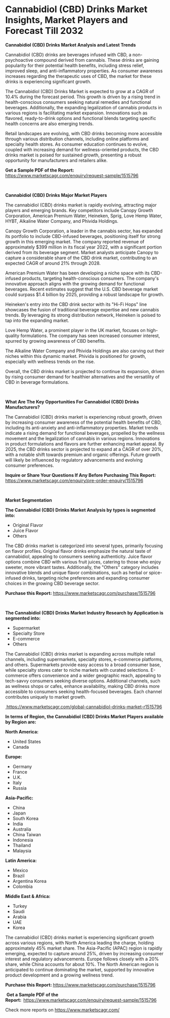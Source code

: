 <p><h1>Cannabidiol (CBD) Drinks Market Insights, Market Players and Forecast Till 2032</h1></p><p><strong>Cannabidiol (CBD) Drinks Market Analysis and Latest Trends</strong></p>
<p><p>Cannabidiol (CBD) drinks are beverages infused with CBD, a non-psychoactive compound derived from cannabis. These drinks are gaining popularity for their potential health benefits, including stress relief, improved sleep, and anti-inflammatory properties. As consumer awareness increases regarding the therapeutic uses of CBD, the market for these drinks is experiencing significant growth.</p><p>The Cannabidiol (CBD) Drinks Market is expected to grow at a CAGR of 10.4% during the forecast period. This growth is driven by a rising trend in health-conscious consumers seeking natural remedies and functional beverages. Additionally, the expanding legalization of cannabis products in various regions is facilitating market expansion. Innovations such as flavored, ready-to-drink options and functional blends targeting specific health concerns are also emerging trends.</p><p>Retail landscapes are evolving, with CBD drinks becoming more accessible through various distribution channels, including online platforms and specialty health stores. As consumer education continues to evolve, coupled with increasing demand for wellness-oriented products, the CBD drinks market is poised for sustained growth, presenting a robust opportunity for manufacturers and retailers alike.</p></p>
<p><strong>Get a Sample PDF of the Report:&nbsp;</strong> <a href="https://www.marketscagr.com/enquiry/request-sample/1515796?utm_campaign=2482&utm_medium=2&utm_source=Github&utm_content=ia&utm_term=08042025&utm_id=cannabidiol-cbd-drinks">https://www.marketscagr.com/enquiry/request-sample/1515796</a></p>
<p>&nbsp;</p>
<p><strong>Cannabidiol (CBD) Drinks Major Market Players</strong></p>
<p><p>The cannabidiol (CBD) drinks market is rapidly evolving, attracting major players and emerging brands. Key competitors include Canopy Growth Corporation, American Premium Water, Heineken, Sprig, Love Hemp Water, HYBT, Alkaline Water Company, and Phivida Holdings.</p><p>Canopy Growth Corporation, a leader in the cannabis sector, has expanded its portfolio to include CBD-infused beverages, positioning itself for strong growth in this emerging market. The company reported revenue of approximately $399 million in its fiscal year 2022, with a significant portion derived from its beverage segment. Market analysts anticipate Canopy to capture a considerable share of the CBD drink market, contributing to an expected CAGR of around 21% through 2028.</p><p>American Premium Water has been developing a niche space with its CBD-infused products, targeting health-conscious consumers. The company's innovative approach aligns with the growing demand for functional beverages. Recent estimates suggest that the U.S. CBD beverage market could surpass $1.4 billion by 2025, providing a robust landscape for growth.</p><p>Heineken's entry into the CBD drink sector with its "Hi-Fi Hops" line showcases the fusion of traditional beverage expertise and new cannabis trends. By leveraging its strong distribution network, Heineken is poised to tap into the expanding market.</p><p>Love Hemp Water, a prominent player in the UK market, focuses on high-quality formulations. The company has seen increased consumer interest, spurred by growing awareness of CBD benefits.</p><p>The Alkaline Water Company and Phivida Holdings are also carving out their niches within this dynamic market. Phivida is positioned for growth, especially with wellness trends on the rise.</p><p>Overall, the CBD drinks market is projected to continue its expansion, driven by rising consumer demand for healthier alternatives and the versatility of CBD in beverage formulations.</p></p>
<p>&nbsp;</p>
<p><strong>What Are The Key Opportunities For Cannabidiol (CBD) Drinks Manufacturers?</strong></p>
<p><p>The Cannabidiol (CBD) drinks market is experiencing robust growth, driven by increasing consumer awareness of the potential health benefits of CBD, including its anti-anxiety and anti-inflammatory properties. Market trends indicate a rising demand for functional beverages, propelled by the wellness movement and the legalization of cannabis in various regions. Innovations in product formulations and flavors are further enhancing market appeal. By 2025, the CBD drinks sector is projected to expand at a CAGR of over 20%, with a notable shift towards premium and organic offerings. Future growth will likely be influenced by regulatory advancements and evolving consumer preferences.</p></p>
<p><strong>Inquire or Share Your Questions If Any Before Purchasing This Report:</strong> <a href="https://www.marketscagr.com/enquiry/pre-order-enquiry/1515796?utm_campaign=2482&utm_medium=2&utm_source=Github&utm_content=ia&utm_term=08042025&utm_id=cannabidiol-cbd-drinks">https://www.marketscagr.com/enquiry/pre-order-enquiry/1515796</a></p>
<p>&nbsp;</p>
<p><strong>Market Segmentation</strong></p>
<p><strong>The Cannabidiol (CBD) Drinks Market Analysis by types is segmented into:</strong></p>
<p><ul><li>Original Flavor</li><li>Juice Flavor</li><li>Others</li></ul></p>
<p><p>The CBD drinks market is categorized into several types, primarily focusing on flavor profiles. Original flavor drinks emphasize the natural taste of cannabidiol, appealing to consumers seeking authenticity. Juice flavor options combine CBD with various fruit juices, catering to those who enjoy sweeter, more vibrant tastes. Additionally, the "Others" category includes innovative blends and unique flavor combinations, such as herbal or spice-infused drinks, targeting niche preferences and expanding consumer choices in the growing CBD beverage sector.</p></p>
<p><strong>Purchase this Report:&nbsp;</strong><a href="https://www.marketscagr.com/purchase/1515796?utm_campaign=2482&utm_medium=2&utm_source=Github&utm_content=ia&utm_term=08042025&utm_id=cannabidiol-cbd-drinks">https://www.marketscagr.com/purchase/1515796</a></p>
<p>&nbsp;</p>
<p><strong>The Cannabidiol (CBD) Drinks Market Industry Research by Application is segmented into:</strong></p>
<p><ul><li>Supermarket</li><li>Specialty Store</li><li>E-commerce</li><li>Others</li></ul></p>
<p><p>The Cannabidiol (CBD) drinks market is expanding across multiple retail channels, including supermarkets, specialty stores, e-commerce platforms, and others. Supermarkets provide easy access to a broad consumer base, while specialty stores cater to niche markets with curated selections. E-commerce offers convenience and a wider geographic reach, appealing to tech-savvy consumers seeking diverse options. Additional channels, such as wellness shops or cafes, enhance availability, making CBD drinks more accessible to consumers seeking health-focused beverages. Each channel contributes uniquely to market growth.</p></p>
<p><a href="https://www.marketscagr.com/global-cannabidiol-drinks-market-r1515796?utm_campaign=2482&utm_medium=2&utm_source=Github&utm_content=ia&utm_term=08042025&utm_id=cannabidiol-cbd-drinks">&nbsp;https://www.marketscagr.com/global-cannabidiol-drinks-market-r1515796</a></p>
<p><strong>In terms of Region, the Cannabidiol (CBD) Drinks Market Players available by Region are:</strong></p>
<p>
    <p> <strong> North America: </strong>
        <ul>
            <li>United States</li>
            <li>Canada</li>
        </ul>
        </p> 
    <p> <strong> Europe: </strong>
        <ul>
            <li>Germany</li>
            <li>France</li>
            <li>U.K.</li>
            <li>Italy</li>
            <li>Russia</li>
        </ul>
        </p> 
    <p> <strong> Asia-Pacific: </strong>
        <ul>
            <li>China</li>
            <li>Japan</li>
            <li>South Korea</li>
            <li>India</li>
            <li>Australia</li>
            <li>China Taiwan</li>
            <li>Indonesia</li>
            <li>Thailand</li>
            <li>Malaysia</li>
        </ul>
        </p> 
    <p> <strong> Latin America: </strong>
        <ul>
            <li>Mexico</li>
            <li>Brazil</li>
            <li>Argentina Korea</li>
            <li>Colombia</li>
        </ul>
        </p> 
    <p> <strong> Middle East & Africa: </strong>
        <ul>
            <li>Turkey</li>
            <li>Saudi</li>
            <li>Arabia</li>
            <li>UAE</li>
            <li>Korea</li>
        </ul>
    </p>
    </p>
<p><p>The cannabidiol (CBD) drinks market is experiencing significant growth across various regions, with North America leading the charge, holding approximately 45% market share. The Asia-Pacific (APAC) region is rapidly emerging, expected to capture around 25%, driven by increasing consumer interest and regulatory advancements. Europe follows closely with a 20% share, while China accounts for about 10%. The North American region is anticipated to continue dominating the market, supported by innovative product development and a growing wellness trend.</p></p>
<p><strong>Purchase this Report: </strong><a href="https://www.marketscagr.com/purchase/1515796?utm_campaign=2482&utm_medium=2&utm_source=Github&utm_content=ia&utm_term=08042025&utm_id=cannabidiol-cbd-drinks">https://www.marketscagr.com/purchase/1515796</a></p>
<p>&nbsp;<strong>Get a Sample PDF of the Report:&nbsp;&nbsp;</strong><a href="https://www.marketscagr.com/enquiry/request-sample/1515796?utm_campaign=2482&utm_medium=2&utm_source=Github&utm_content=ia&utm_term=08042025&utm_id=cannabidiol-cbd-drinks">https://www.marketscagr.com/enquiry/request-sample/1515796</a></p>
<p><strong></strong></p>
<p>Check more reports on <a href="https://www.marketscagr.com/?utm_campaign=2482&utm_medium=2&utm_source=Github&utm_content=ia&utm_term=08042025&utm_id=cannabidiol-cbd-drinks">https://www.marketscagr.com/</a></p>